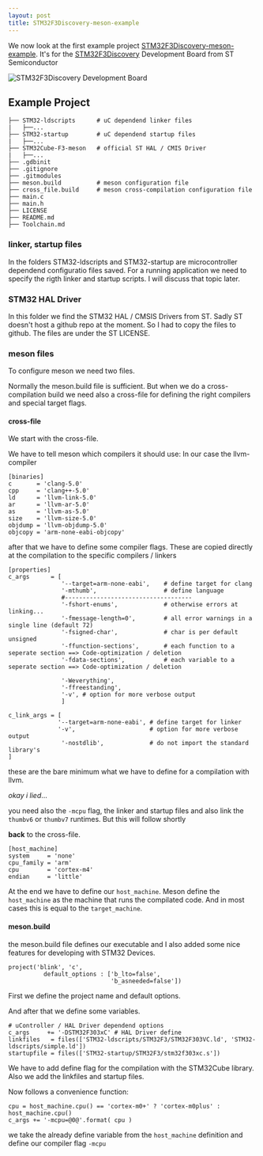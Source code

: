 ```yaml
---
layout: post
title: STM32F3Discovery-meson-example
---
```


We now look at the first example project [STM32F3Discovery-meson-example](https://github.com/hwengineer/STM32F3Discovery-meson-example).
It's for the [STM32F3Discovery](http://www.st.com/en/evaluation-tools/stm32f3discovery.html) Development Board from ST Semiconductor

![STM32F3Discovery Development Board](http://www.st.com/content/ccc/fragment/product_related/rpn_information/board_photo/8e/9b/f4/fd/3f/3b/4a/e7/stm32f3discovery.jpg/files/stm32f3discovery.jpg/_jcr_content/translations/en.stm32f3discovery.jpg)

## Example Project

```
├── STM32-ldscripts      # uC dependend linker files
|   ├──...
├── STM32-startup        # uC dependend startup files
|   ├──...
├── STM32Cube-F3-meson   # official ST HAL / CMIS Driver
|   ├──...
├── .gdbinit
├── .gitignore
├── .gitmodules
├── meson.build          # meson configuration file
├── cross_file.build     # meson cross-compilation configuration file
├── main.c
├── main.h
├── LICENSE
├── README.md
├── Toolchain.md
```

### linker, startup files

In the folders STM32-ldscripts and STM32-startup are microcontroller dependend
configuratio files saved.
For a running application we need to specify the rigth linker and startup scripts.
I will discuss that topic later.

### STM32 HAL Driver

In this folder we find the STM32 HAL / CMSIS Drivers from ST.
Sadly ST doesn't host a github repo at the moment. So I had to copy the files to github.
The files are under the ST LICENSE.

### meson files
To configure meson we need two files.

Normally the meson.build file is sufficient. But when we do a cross-compilation build
we need also a cross-file for defining the right compilers and special target flags.

#### cross-file
We start with the cross-file.

We have to tell meson which compilers it should use: In our case the llvm-compiler

```
[binaries]
c       = 'clang-5.0'
cpp     = 'clang++-5.0'
ld      = 'llvm-link-5.0'
ar      = 'llvm-ar-5.0'
as      = 'llvm-as-5.0'
size    = 'llvm-size-5.0'
objdump = 'llvm-objdump-5.0'
objcopy = 'arm-none-eabi-objcopy'
```

after that we have to define some compiler flags.
These are copied directly at the compilation to the specific compilers / linkers

```
[properties]
c_args      = [
               '--target=arm-none-eabi',    # define target for clang
               '-mthumb',                   # define language
               #------------------------------------
               '-fshort-enums',             # otherwise errors at linking...
               '-fmessage-length=0',        # all error warnings in a single line (default 72)
               '-fsigned-char',             # char is per default unsigned
               '-ffunction-sections',       # each function to a seperate section ==> Code-optimization / deletion
               '-fdata-sections',           # each variable to a seperate section ==> Code-optimization / deletion

               '-Weverything',
               '-ffreestanding',
               '-v', # option for more verbose output
               ]

c_link_args = [
              '--target=arm-none-eabi', # define target for linker
              '-v',                     # option for more verbose output
               '-nostdlib',             # do not import the standard library's
]
```

these are the bare minimum what we have to define for a compilation with llvm.

*okay i lied*...

you need also the `-mcpu` flag, the linker and startup files and also link the `thumbv6` or `thumbv7` runtimes.
But this will follow shortly

**back** to the cross-file.

```
[host_machine]
system     = 'none'
cpu_family = 'arm'
cpu        = 'cortex-m4'
endian     = 'little'
```

At the end we have to define our `host_machine`. Meson define the `host_machine` as the machine that runs the compilated code. And in most cases this is equal to the `target_machine`.

#### meson.build
the meson.build file defines our executable and I also added some nice features for developing with STM32 Devices.

```
project('blink', 'c',
          default_options : ['b_lto=false',
                             'b_asneeded=false'])
```

First we define the project name and default options.

And after that we define some variables.

```meson
# uController / HAL Driver dependend options
c_args     += '-DSTM32F303xC' # HAL Driver define
linkfiles   = files(['STM32-ldscripts/STM32F3/STM32F303VC.ld', 'STM32-ldscripts/simple.ld'])
startupfile = files(['STM32-startup/STM32F3/stm32f303xc.s'])
```
We have to add define flag for the compilation with the STM32Cube library.
Also we add the linkfiles and startup files.

Now follows a convenience function:

```
cpu = host_machine.cpu() == 'cortex-m0+' ? 'cortex-m0plus' : host_machine.cpu()
c_args += '-mcpu=@0@'.format( cpu )
```

we take the already define variable from the `host_machine` definition and define our compiler flag `-mcpu`
